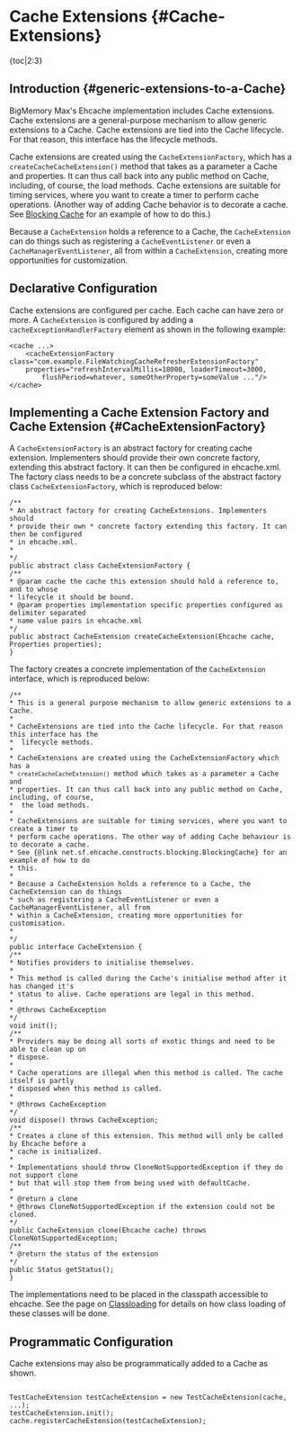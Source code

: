 ---
---
# Cache Extensions {#Cache-Extensions}

{toc|2:3}

## Introduction {#generic-extensions-to-a-Cache}
BigMemory Max's Ehcache implementation includes Cache extensions. Cache extensions are a general-purpose mechanism to allow generic extensions to a Cache. Cache extensions are tied into the Cache lifecycle. For that reason, this interface has the lifecycle
methods.

Cache extensions are created using the `CacheExtensionFactory`, which has a `createCacheCacheExtension()` method that takes as a parameter a
Cache and properties. It can thus call back into any public method on Cache, including, of
course, the load methods. Cache extensions are suitable for timing services, where you want to create a timer to perform cache operations. (Another way of adding Cache behavior is to decorate a cache. See [Blocking Cache](/documentation/4.1/bigmemorymax/api/constructs) for an example of how to do this.)

Because a `CacheExtension` holds a reference to a Cache, the `CacheExtension` can do things such as registering a `CacheEventListener` or even a `CacheManagerEventListener`, all from within a `CacheExtension`, creating more opportunities for customization.

## Declarative Configuration
Cache extensions are configured per cache. Each cache can have zero or more.
A `CacheExtension` is configured by adding a `cacheExceptionHandlerFactory` element as shown in the following example:

    <cache ...>
        <cacheExtensionFactory class="com.example.FileWatchingCacheRefresherExtensionFactory"
        properties="refreshIntervalMillis=18000, loaderTimeout=3000,
            flushPeriod=whatever, someOtherProperty=someValue ..."/>
    </cache>

## Implementing a Cache Extension Factory and Cache Extension {#CacheExtensionFactory}
A `CacheExtensionFactory` is an abstract factory for creating
cache extension. Implementers should provide their own concrete
factory, extending this abstract factory. It can then be configured in
ehcache.xml.
The factory class needs to be a concrete subclass of the abstract
factory class `CacheExtensionFactory`, which is reproduced below:

<pre><code>/**
* An abstract factory for creating CacheExtensions. Implementers should
* provide their own * concrete factory extending this factory. It can then be configured
* in ehcache.xml.
*
*/
public abstract class CacheExtensionFactory {
/**
* @param cache the cache this extension should hold a reference to, and to whose
* lifecycle it should be bound.
* @param properties implementation specific properties configured as delimiter separated
* name value pairs in ehcache.xml
*/
public abstract CacheExtension createCacheExtension(Ehcache cache, Properties properties);
}
</code></pre>

The factory creates a concrete implementation of the `CacheExtension`
interface, which is reproduced below:

<pre><code>/**
* This is a general purpose mechanism to allow generic extensions to a Cache.
*
* CacheExtensions are tied into the Cache lifecycle. For that reason this interface has the
*  lifecycle methods.
*
* CacheExtensions are created using the CacheExtensionFactory which has a
* <code>createCacheCacheExtension()</code> method which takes as a parameter a Cache and
* properties. It can thus call back into any public method on Cache, including, of course,
*  the load methods.
*
* CacheExtensions are suitable for timing services, where you want to create a timer to
* perform cache operations. The other way of adding Cache behaviour is to decorate a cache.
* See {@link net.sf.ehcache.constructs.blocking.BlockingCache} for an example of how to do
* this.
*
* Because a CacheExtension holds a reference to a Cache, the CacheExtension can do things
* such as registering a CacheEventListener or even a CacheManagerEventListener, all from
* within a CacheExtension, creating more opportunities for customisation.
*
*/
public interface CacheExtension {
/**
* Notifies providers to initialise themselves.
*
* This method is called during the Cache's initialise method after it has changed it's
* status to alive. Cache operations are legal in this method.
*
* @throws CacheException
*/
void init();
/**
* Providers may be doing all sorts of exotic things and need to be able to clean up on
* dispose.
*
* Cache operations are illegal when this method is called. The cache itself is partly
* disposed when this method is called.
*
* @throws CacheException
*/
void dispose() throws CacheException;
/**
* Creates a clone of this extension. This method will only be called by Ehcache before a
* cache is initialized.
*
* Implementations should throw CloneNotSupportedException if they do not support clone
* but that will stop them from being used with defaultCache.
*
* @return a clone
* @throws CloneNotSupportedException if the extension could not be cloned.
*/
public CacheExtension clone(Ehcache cache) throws CloneNotSupportedException;
/**
* @return the status of the extension
*/
public Status getStatus();
}
</code></pre>

The implementations need to be placed in the classpath accessible to ehcache.
See the page on [Classloading](/documentation/4.1/bigmemorymax/api/class-loading) for details on how class
loading of these classes will be done.

## Programmatic Configuration
Cache extensions may also be programmatically added to a Cache as shown.

<pre><code>
TestCacheExtension testCacheExtension = new TestCacheExtension(cache, ...);
testCacheExtension.init();
cache.registerCacheExtension(testCacheExtension);
</code></pre>
